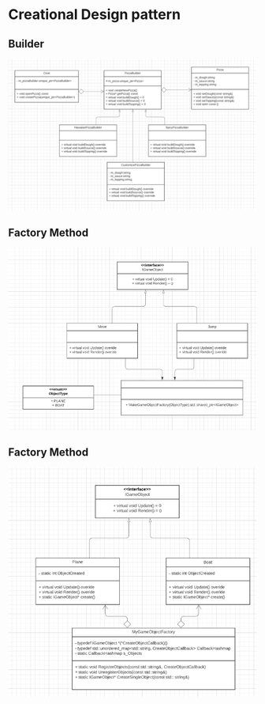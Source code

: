 # Creational Design pattern 

## Builder  


![alt text](https://github.com/hancockyang/cpp_practice/blob/main/Design_Pattern/Creational/builder-Pizza.PNG)


## Factory Method  
![alt text](https://github.com/hancockyang/cpp_practice/blob/main/Design_Pattern/Creational/Factory-GameObject.PNG)


## Factory Method  
![alt text](https://github.com/hancockyang/cpp_practice/blob/main/Design_Pattern/Creational/Factory-GameObject2.PNG)